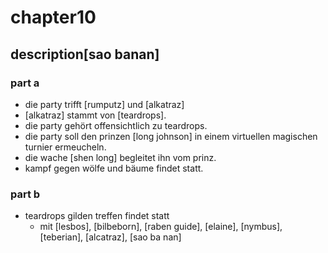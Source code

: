 # chapter10

## description[sao banan]

### part a

* die party trifft [rumputz] und [alkatraz]
* [alkatraz] stammt von [teardrops].
* die party gehört offensichtlich zu teardrops.
* die party soll den prinzen [long johnson] in einem virtuellen magischen turnier ermeucheln.
* die wache [shen long] begleitet ihn vom prinz.
* kampf gegen wölfe und bäume findet statt.

### part b

* teardrops gilden treffen findet statt
  * mit [lesbos], [bilbeborn], [raben guide], [elaine], [nymbus], [teberian], [alcatraz], [sao ba nan]
